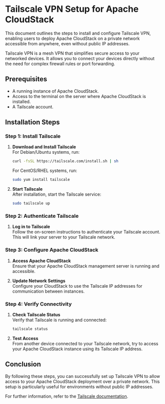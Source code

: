 # Tailscale VPN Setup for Apache CloudStack

This document outlines the steps to install and configure Tailscale VPN, enabling users to deploy Apache CloudStack on a private network accessible from anywhere, even without public IP addresses.

Tailscale VPN is a mesh VPN that simplifies secure access to your networked devices. It allows you to connect your devices directly without the need for complex firewall rules or port forwarding.

## Prerequisites

- A running instance of Apache CloudStack.
- Access to the terminal on the server where Apache CloudStack is installed.
- A Tailscale account.

## Installation Steps

### Step 1: Install Tailscale

1. **Download and Install Tailscale**  
   For Debian/Ubuntu systems, run:

   ```bash
   curl -fsSL https://tailscale.com/install.sh | sh
   ```

   For CentOS/RHEL systems, run:

   ```bash
   sudo yum install tailscale
   ```

2. **Start Tailscale**  
   After installation, start the Tailscale service:
   ```bash
   sudo tailscale up
   ```

### Step 2: Authenticate Tailscale

1. **Log in to Tailscale**  
   Follow the on-screen instructions to authenticate your Tailscale account. This will link your server to your Tailscale network.

### Step 3: Configure Apache CloudStack

1. **Access Apache CloudStack**  
   Ensure that your Apache CloudStack management server is running and accessible.

2. **Update Network Settings**  
   Configure your CloudStack to use the Tailscale IP addresses for communication between instances.

### Step 4: Verify Connectivity

1. **Check Tailscale Status**  
   Verify that Tailscale is running and connected:

   ```bash
   tailscale status
   ```

2. **Test Access**  
   From another device connected to your Tailscale network, try to access your Apache CloudStack instance using its Tailscale IP address.

## Conclusion

By following these steps, you can successfully set up Tailscale VPN to allow access to your Apache CloudStack deployment over a private network. This setup is particularly useful for environments without public IP addresses.

For further information, refer to the [Tailscale documentation](https://tailscale.com/kb/).
